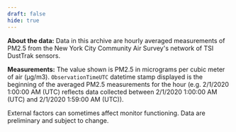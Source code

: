 ```yaml
---
draft: false
hide: true
---
```


**About the data:** Data in this archive are hourly averaged measurements of PM2.5 from the New York City Community Air Survey's network of TSI DustTrak sensors.

**Measurements:** The value shown is PM2.5 in micrograms per cubic meter of air (µg/m3). <code>ObservationTimeUTC</code> datetime stamp displayed is the beginning of the averaged PM2.5 measurements for the hour (e.g. 2/1/2020 1:00:00 AM (UTC) reflects data collected between 2/1/2020 1:00:00 AM (UTC) and 2/1/2020 1:59:00 AM (UTC)).

External factors can sometimes affect monitor functioning. Data are preliminary and subject to change.